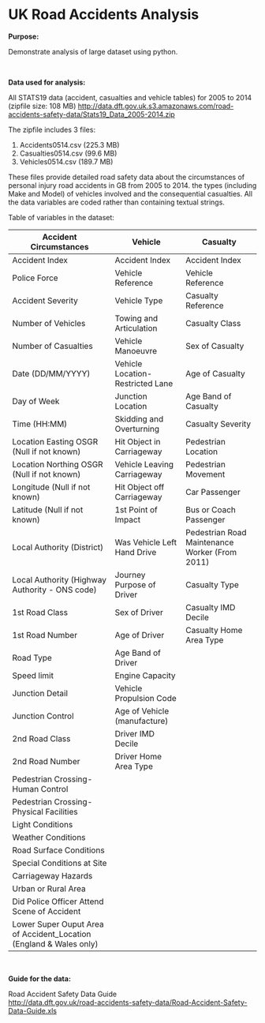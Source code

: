 # UK Road Accidents Analysis

**Purpose:**

Demonstrate analysis of large dataset using python.

<br>

**Data used for analysis:**

All STATS19 data (accident, casualties and vehicle tables) for 2005 to 2014 (zipfile size: 108 MB)
http://data.dft.gov.uk.s3.amazonaws.com/road-accidents-safety-data/Stats19_Data_2005-2014.zip

The zipfile includes 3 files:
1. Accidents0514.csv (225.3 MB)
2. Casualties0514.csv (99.6 MB)
3. Vehicles0514.csv (189.7 MB)

These files provide detailed road safety data about the circumstances of personal injury road accidents in GB from 2005 to 2014. the types (including Make and Model) of vehicles involved and the consequential casualties. All the data variables are coded rather than containing textual strings. 

Table of variables in the dataset:

| Accident Circumstances                                             | Vehicle                          | Casualty                                       |
|--------------------------------------------------------------------|----------------------------------|------------------------------------------------|
| Accident Index                                                     | Accident Index                   | Accident Index                                 |
| Police Force                                                       | Vehicle Reference                | Vehicle Reference                              |
| Accident Severity                                                  | Vehicle Type                     | Casualty Reference                             |
| Number of Vehicles                                                 | Towing and Articulation          | Casualty Class                                 |
| Number of Casualties                                               | Vehicle Manoeuvre                | Sex of Casualty                                |
| Date (DD/MM/YYYY)                                                  | Vehicle Location-Restricted Lane | Age of Casualty                                |
| Day of Week                                                        | Junction Location                | Age Band of Casualty                           |
| Time (HH:MM)                                                       | Skidding and Overturning         | Casualty Severity                              |
| Location Easting OSGR (Null if not known)                          | Hit Object in Carriageway        | Pedestrian Location                            |
| Location Northing OSGR (Null if not known)                         | Vehicle Leaving Carriageway      | Pedestrian Movement                            |
| Longitude (Null if not known)                                      | Hit Object off Carriageway       | Car Passenger                                  |
| Latitude (Null if not known)                                       | 1st Point of Impact              | Bus or Coach Passenger                         |
| Local Authority (District)                                         | Was Vehicle Left Hand Drive      | Pedestrian Road Maintenance Worker (From 2011) |
| Local Authority (Highway Authority - ONS code)                     | Journey Purpose of Driver        | Casualty Type                                  |
| 1st Road Class                                                     | Sex of Driver                    | Casualty IMD Decile                            |
| 1st Road Number                                                    | Age of Driver                    | Casualty Home Area Type                        |
| Road Type                                                          | Age Band of Driver               |                                                |
| Speed limit                                                        | Engine Capacity                  |                                                |
| Junction Detail                                                    | Vehicle Propulsion Code          |                                                |
| Junction Control                                                   | Age of Vehicle (manufacture)     |                                                |
| 2nd Road Class                                                     | Driver IMD Decile                |                                                |
| 2nd Road Number                                                    | Driver Home Area Type            |                                                |
| Pedestrian Crossing-Human Control                                  |                                  |                                                |
| Pedestrian Crossing-Physical Facilities                            |                                  |                                                |
| Light Conditions                                                   |                                  |                                                |
| Weather Conditions                                                 |                                  |                                                |
| Road Surface Conditions                                            |                                  |                                                |
| Special Conditions at Site                                         |                                  |                                                |
| Carriageway Hazards                                                |                                  |                                                |
| Urban or Rural Area                                                |                                  |                                                |
| Did Police Officer Attend Scene of Accident                        |                                  |                                                |
| Lower Super Ouput Area of Accident_Location (England & Wales only) |                                  |                                                |




<br>

**Guide for the data:**

Road Accident Safety Data Guide <br>
http://data.dft.gov.uk/road-accidents-safety-data/Road-Accident-Safety-Data-Guide.xls


